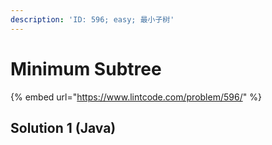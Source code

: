 ```yaml
---
description: 'ID: 596; easy; 最小子树'
---
```


# Minimum Subtree

{% embed url="https://www.lintcode.com/problem/596/" %}

## Solution 1 \(Java\)

```java

```

